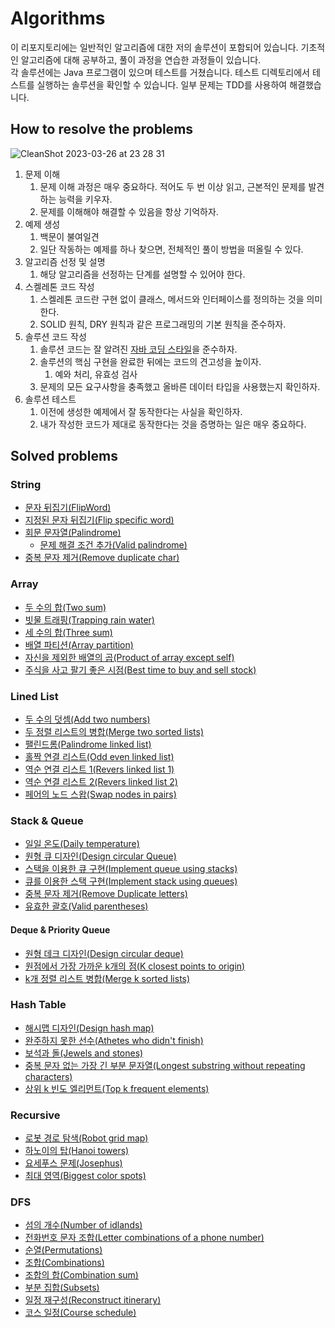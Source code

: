 # Algorithms
이 리포지토리에는 일반적인 알고리즘에 대한 저의 솔루션이 포함되어 있습니다. 기초적인 알고리즘에 대해 공부하고, 풀이 과정을 연습한 과정들이 있습니다.  
각 솔루션에는 Java 프로그램이 있으며 테스트를 거쳤습니다. 테스트 디렉토리에서 테스트를 실행하는 솔루션을 확인할 수 있습니다. 일부 문제는 TDD를 사용하여 해결했습니다.

## How to resolve the problems
![CleanShot 2023-03-26 at 23 28 31](https://user-images.githubusercontent.com/96467897/227782523-baf2e48a-7533-470a-873b-d8e20cddb245.png)
1. 문제 이해
    1. 문제 이해 과정은 매우 중요하다. 적어도 두 번 이상 읽고, 근본적인 문제를 발견하는 능력을 키우자.
    2. 문제를 이해해야 해결할 수 있음을 항상 기억하자.
2. 예제 생성
    1. 백문이 불여일견
    2. 일단 작동하는 예제를 하나 찾으면, 전체적인 풀이 방법을 떠올릴 수 있다.
3. 알고리즘 선정 및 설명
    1. 해당 알고리즘을 선정하는 단계를 설명할 수 있어야 한다.
4. 스켈레톤 코드 작성
    1. 스켈레톤 코드란 구현 없이 클래스, 메서드와 인터페이스를 정의하는 것을 의미한다.
    2. SOLID 원칙, DRY 원칙과 같은 프로그래밍의 기본 원칙을 준수하자.
5. 솔루션 코드 작성
    1. 솔루션 코드는 잘 알려진 [자바 코딩 스타일](https://google.github.io/styleguide/javaguide.html)을 준수하자.
    2. 솔루션의 핵심 구현을 완료한 뒤에는 코드의 견고성을 높이자.
        1. 예와 처리, 유효성 검사
    3. 문제의 모든 요구사항을 충족했고 올바른 데이터 타입을 사용했는지 확인하자.
6. 솔루션 테스트
    1. 이전에 생성한 예제에서 잘 동작한다는 사실을 확인하자.
    2. 내가 작성한 코드가 제대로 동작한다는 것을 증명하는 일은 매우 중요하다.

## Solved problems
### String
- [문자 뒤집기(FlipWord)](https://github.com/zserinz/Algorithms/blob/main/src/string/FlipWord.java)
- [지정된 문자 뒤집기(Flip specific word)](https://github.com/zserinz/Algorithms/blob/main/src/string/FlipSpecificWord.java)
- [회문 문자열(Palindrome)](https://github.com/zserinz/Algorithms/blob/main/src/string/Palindrome.java)
    - [문제 해결 조건 추가(Valid palindrome)](https://github.com/zserinz/Algorithms/blob/main/src/string/ValidPalindrome.java)
- [중복 문자 제거(Remove duplicate char)](https://github.com/zserinz/Algorithms/blob/main/src/string/RemoveDuplicateChar.java)

### Array
- [두 수의 합(Two sum)](https://github.com/zserinz/Algorithms/blob/main/src/array/TwoSum.kt)
- [빗물 트래핑(Trapping rain water)](https://github.com/zserinz/Algorithms/blob/main/src/array/TrappingRainWater.kt)
- [세 수의 합(Three sum)](https://github.com/zserinz/Algorithms/blob/main/src/array/ThreeSum.kt)
- [배열 파티션(Array partition)](https://github.com/zserinz/Algorithms/blob/main/src/array/ArrayPartition.kt)
- [자신을 제외한 배열의 곱(Product of array except self)](https://github.com/zserinz/Algorithms/blob/main/src/array/ProductOfArrayExceptSelf.kt)
- [주식을 사고 팔기 좋은 시점(Best time to buy and sell stock)](https://github.com/zserinz/Algorithms/blob/main/src/array/Stock.kt)

### Lined List
- [두 수의 덧셈(Add two numbers)](https://github.com/zserinz/Algorithms/blob/main/src/linkedList/AddTwoNumbers.kt)
- [두 정렬 리스트의 병합(Merge two sorted lists)](https://github.com/zserinz/Algorithms/blob/main/src/linkedList/MergeTwoSortedLists.kt)
- [팰린드롬(Palindrome linked list)](https://github.com/zserinz/Algorithms/blob/main/src/linkedList/PalindromeLinkedList.kt)
- [홀짝 연결 리스트(Odd even linked list)](https://github.com/zserinz/Algorithms/blob/main/src/linkedList/OddEvenLinkedList.kt)
- [역순 연결 리스트 1(Revers linked list 1)](https://github.com/zserinz/Algorithms/blob/main/src/linkedList/ReverseLinkedListI.kt)
- [역순 연결 리스트 2(Revers linked list 2)](https://github.com/zserinz/Algorithms/blob/main/src/linkedList/ReverseLinkedListII.kt)
- [페어의 노드 스왑(Swap nodes in pairs)](https://github.com/zserinz/Algorithms/blob/main/src/linkedList/SwapNodesInPairs.kt)

### Stack & Queue
- [일일 온도(Daily temperature)](https://github.com/zserinz/Algorithms/blob/main/src/stack_queue/DailyTemperatures.kt)
- [원형 큐 디자인(Design circular Queue)](https://github.com/zserinz/Algorithms/blob/main/src/stack_queue/DesignCircularQueue.kt)
- [스택을 이용한 큐 구현(Implement queue using stacks)](https://github.com/zserinz/Algorithms/blob/main/src/stack_queue/ImplementQueueUsingStacks.kt)
- [큐를 이용한 스택 구현(Implement stack using queues)](https://github.com/zserinz/Algorithms/blob/main/src/stack_queue/ImplementStackUsingQueues.kt)
- [중복 문자 제거(Remove Duplicate letters)](https://github.com/zserinz/Algorithms/blob/main/src/stack_queue/RemoveDuplicateLetters.kt)
- [유효한 괄호(Valid parentheses)](https://github.com/zserinz/Algorithms/blob/main/src/stack_queue/ValidParentheses.kt)

#### Deque & Priority Queue
- [원형 데크 디자인(Design circular deque)](https://github.com/zserinz/Algorithms/blob/main/src/deque/DesignCircularDeque.kt)
- [원점에서 가장 가까운 k개의 점(K closest points to origin)](https://github.com/zserinz/Algorithms/blob/main/src/priority_queue/KClosestPointsToOrigin.kt)
- [k개 정렬 리스트 병합(Merge k sorted lists)](https://github.com/zserinz/Algorithms/blob/main/src/priority_queue/MergeKSortedLists.kt)

### Hash Table
- [해시맵 디자인(Design hash map)](https://github.com/zserinz/Algorithms/blob/main/src/hash_table/DesignHashMap.kt)
- [완주하지 못한 선수(Athetes who didn't finish)](https://github.com/zserinz/Algorithms/blob/main/src/hash_table/AthletesWhoDidntFinish.java)
- [보석과 돌(Jewels and stones)](https://github.com/zserinz/Algorithms/blob/main/src/hash_table/JewelsAndStones.kt)
- [중복 문자 없는 가장 긴 부분 문자열(Longest substring without repeating characters)](https://github.com/zserinz/Algorithms/blob/main/src/hash_table/LongestSubstringWithoutRepeatingCharacters.kt)
- [상위 k 빈도 엘리먼트(Top k frequent elements)](https://github.com/zserinz/Algorithms/blob/main/src/hash_table/TopKFrequentElements.kt)

### Recursive
- [로봇 경로 탐색(Robot grid map)](https://github.com/zserinz/Algorithms/blob/main/src/recursive/RobotGridMap.java)
- [하노이의 탑(Hanoi towers)](https://github.com/zserinz/Algorithms/blob/main/src/recursive/HanoiTowers.java)
- [요세푸스 문제(Josephus)](https://github.com/zserinz/Algorithms/blob/main/src/recursive/Josephus.java)
- [최대 영역(Biggest color spots)](https://github.com/zserinz/Algorithms/blob/main/src/recursive/BiggestColorSpots.java)

### DFS
- [섬의 개수(Number of idlands)](https://github.com/zserinz/Algorithms/commit/58055742ae597a0869785d67327c25761d38f06b)
- [전화번호 문자 조합(Letter combinations of a phone number)](https://github.com/zserinz/Algorithms/commit/3884bc0f573e2a4cc31a193aeaa395481e979815)
- [순열(Permutations)](https://github.com/zserinz/Algorithms/commit/83203fdc416637fd9e89fba425061593bfb231ec)
- [조합(Combinations)](https://github.com/zserinz/Algorithms/commit/ce1dc4f4ac59f7ed5bcf1a909390aeaac9a2b1e8)
- [조합의 합(Combination sum)](https://github.com/zserinz/Algorithms/commit/1bead0a8bde4b4d931e548c701f4e9d48b93c939)
- [부분 집합(Subsets)](https://github.com/zserinz/Algorithms/commit/f0cabe61776504c78a2087ee0450c18b222f6724)
- [일정 재구성(Reconstruct itinerary)](https://github.com/zserinz/Algorithms/commit/460f977c0ae40a11bef893a5e8580af3e8d7be7e)
- [코스 일정(Course schedule)](https://github.com/zserinz/Algorithms/commit/4161ae5a8721959e877ff00e7cf6fc174902920b)
